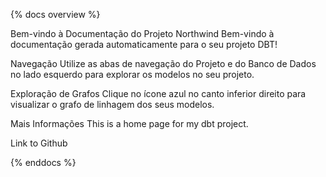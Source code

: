 {% docs overview %}

Bem-vindo à Documentação do Projeto Northwind
Bem-vindo à documentação gerada automaticamente para o seu projeto DBT!

Navegação
Utilize as abas de navegação do Projeto e do Banco de Dados no lado esquerdo para explorar os modelos no seu projeto.

Exploração de Grafos
Clique no ícone azul no canto inferior direito para visualizar o grafo de linhagem dos seus modelos.

Mais Informações
This is a home page for my dbt project.

Link to Github

{% enddocs %}